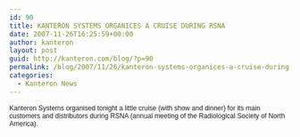 ```yaml
---
id: 90
title: KANTERON SYSTEMS ORGANICES A CRUISE DURING RSNA
date: 2007-11-26T16:25:59+00:00
author: kanteron
layout: post
guid: http://kanteron.com/blog/?p=90
permalink: /blog/2007/11/26/kanteron-systems-organices-a-cruise-during-rsna/
categories:
  - Kanteron News
---
```

<p style="font: normal normal normal 12px/normal Helvetica;margin: 0px">
  Kanteron Systems organised tonight a little cruise (with show and dinner) for its main customers and distributors during RSNA (annual meeting of the Radiological Society of North America).
</p>

<p style="font: normal normal normal 12px/normal Helvetica;margin: 0px">
  &nbsp;
</p>